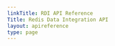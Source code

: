 ```yaml
---
linkTitle: RDI API Reference
Title: Redis Data Integration API
layout: apireference
type: page
---
```

